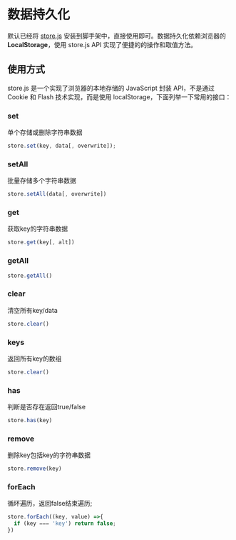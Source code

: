 # 数据持久化

默认已经将 [store.js](https://github.com/marcuswestin/store.js) 安装到脚手架中，直接使用即可。数据持久化依赖浏览器的 **LocalStorage**，使用 store.js API 实现了便捷的的操作和取值方法。

## 使用方式

store.js 是一个实现了浏览器的本地存储的 JavaScript 封装 API，不是通过 Cookie 和 Flash 技术实现，而是使用 localStorage，下面列举一下常用的接口：

### set

单个存储或删除字符串数据

```js
store.set(key, data[, overwrite]);
```

### setAll

批量存储多个字符串数据

```js
store.setAll(data[, overwrite])
```

### get

获取key的字符串数据

```js
store.get(key[, alt])
```

### getAll

```js
store.getAll()
```

### clear

清空所有key/data

```js
store.clear()
```

### keys

返回所有key的数组
```js
store.clear()
```

### has

判断是否存在返回true/false

```js
store.has(key)
```

### remove

删除key包括key的字符串数据

```js
store.remove(key)
```

### forEach

循环遍历，返回false结束遍历;

```js
store.forEach((key, value) =>{
  if (key === 'key') return false;
})